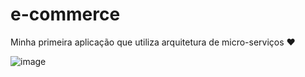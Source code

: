 # e-commerce
Minha primeira aplicação que utiliza arquitetura de micro-serviços ❤

![image](https://github.com/VinnyPC/e-commerce/assets/112290094/046e9a06-df06-440e-832a-5a59c1dc5973)



